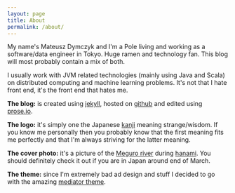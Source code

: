 ```yaml
---
layout: page
title: About
permalink: /about/
---
```


My name's Mateusz Dymczyk and I'm a Pole living and working as a software/data engineer in Tokyo. Huge ramen and technology fan. This blog will most probably contain a mix of both.

I usually work with JVM related technologies (mainly using Java and Scala) on distributed computing and machine learning problems. It's not that I hate front end, it's the front end that hates me.

<b>The blog:</b> is created using [jekyll](http://jekyllrb.com/), hosted on [github](https://github.com/) and edited using [prose.io](http://prose.io/).

<b>The logo:</b> it's simply one the Japanese [kanji](https://en.wikipedia.org/wiki/Kanji) meaning strange/wisdom. If you know me personally then you probably know that the first meaning fits me perfectly and that I'm always striving for the latter meaning.

<b>The cover photo:</b> it's a picture of the [Meguro river](https://en.wikipedia.org/wiki/Meguro_River) during [hanami](https://en.wikipedia.org/wiki/Hanami). You should definitely check it out if you are in Japan around end of March.

<b>The theme:</b> since I'm extremely bad ad design and stuff I decided to go with the amazing [mediator theme](https://github.com/dirkfabisch/mediator).
